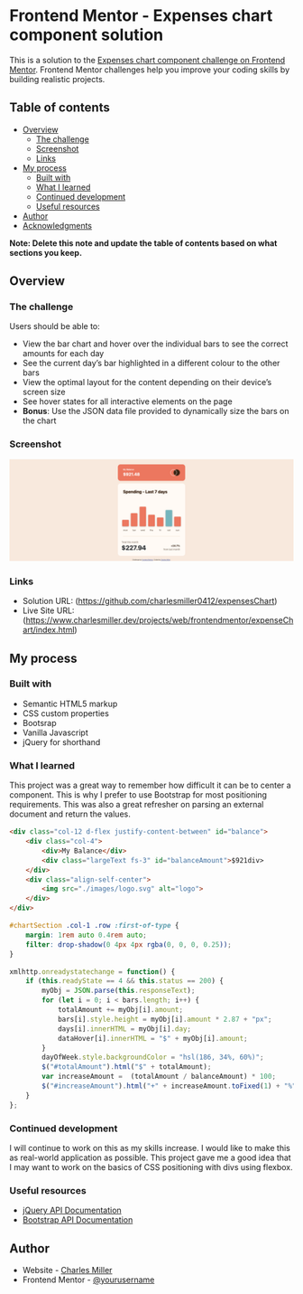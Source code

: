 # Frontend Mentor - Expenses chart component solution

This is a solution to the [Expenses chart component challenge on Frontend Mentor](https://www.frontendmentor.io/challenges/expenses-chart-component-e7yJBUdjwt). Frontend Mentor challenges help you improve your coding skills by building realistic projects.

## Table of contents

-   [Overview](#overview)
    -   [The challenge](#the-challenge)
    -   [Screenshot](#screenshot)
    -   [Links](#links)
-   [My process](#my-process)
    -   [Built with](#built-with)
    -   [What I learned](#what-i-learned)
    -   [Continued development](#continued-development)
    -   [Useful resources](#useful-resources)
-   [Author](#author)
-   [Acknowledgments](#acknowledgments)

**Note: Delete this note and update the table of contents based on what sections you keep.**

## Overview

### The challenge

Users should be able to:

-   View the bar chart and hover over the individual bars to see the correct amounts for each day
-   See the current day’s bar highlighted in a different colour to the other bars
-   View the optimal layout for the content depending on their device’s screen size
-   See hover states for all interactive elements on the page
-   **Bonus**: Use the JSON data file provided to dynamically size the bars on the chart

### Screenshot

![](./images/expensesChartScreenshot.png)

### Links

-   Solution URL: (https://github.com/charlesmiller0412/expensesChart)
-   Live Site URL: (https://www.charlesmiller.dev/projects/web/frontendmentor/expenseChart/index.html)

## My process

### Built with

-   Semantic HTML5 markup
-   CSS custom properties
-   Bootsrap
-   Vanilla Javascript
-   jQuery for shorthand

### What I learned

This project was a great way to remember how difficult it can be to center a component. This is why I prefer to use Bootstrap for most positioning requirements. This was also a great refresher on parsing an external document and return the values.

```html
<div class="col-12 d-flex justify-content-between" id="balance">
    <div class="col-4">
        <div>My Balance</div>
        <div class="largeText fs-3" id="balanceAmount">$921div>
    </div>
    <div class="align-self-center">
        <img src="./images/logo.svg" alt="logo">
    </div>
</div>
```

```css
#chartSection .col-1 .row :first-of-type {
    margin: 1rem auto 0.4rem auto;
    filter: drop-shadow(0 4px 4px rgba(0, 0, 0, 0.25));
}
```

```js
xmlhttp.onreadystatechange = function() {
    if (this.readyState == 4 && this.status == 200) {
        myObj = JSON.parse(this.responseText);
        for (let i = 0; i < bars.length; i++) {
            totalAmount += myObj[i].amount;
            bars[i].style.height = myObj[i].amount * 2.87 + "px";
            days[i].innerHTML = myObj[i].day;
            dataHover[i].innerHTML = "$" + myObj[i].amount;
        }
        dayOfWeek.style.backgroundColor = "hsl(186, 34%, 60%)";
        $("#totalAmount").html("$" + totalAmount);
        var increaseAmount =  (totalAmount / balanceAmount) * 100;
        $("#increaseAmount").html("+" + increaseAmount.toFixed(1) + "%");
    }
};
```

### Continued development

I will continue to work on this as my skills increase. I would like to make this as real-world application as possible. This project gave me a good idea that I may want to work on the basics of CSS positioning with divs using flexbox.

### Useful resources

-   [jQuery API Documentation](https://www.jQuery.com)
-   [Bootstrap API Documentation](https://www.getbootstrap.com) 

## Author

-   Website - [Charles Miller](https://www.charlesmiller.dev)
-   Frontend Mentor - [@yourusername](https://www.frontendmentor.io/profile/charlesmiller0412)